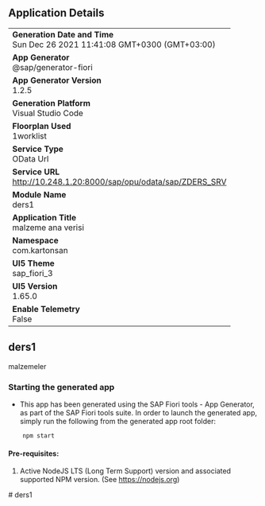 ## Application Details
|               |
| ------------- |
|**Generation Date and Time**<br>Sun Dec 26 2021 11:41:08 GMT+0300 (GMT+03:00)|
|**App Generator**<br>@sap/generator-fiori|
|**App Generator Version**<br>1.2.5|
|**Generation Platform**<br>Visual Studio Code|
|**Floorplan Used**<br>1worklist|
|**Service Type**<br>OData Url|
|**Service URL**<br>http://10.248.1.20:8000/sap/opu/odata/sap/ZDERS_SRV
|**Module Name**<br>ders1|
|**Application Title**<br>malzeme ana verisi|
|**Namespace**<br>com.kartonsan|
|**UI5 Theme**<br>sap_fiori_3|
|**UI5 Version**<br>1.65.0|
|**Enable Telemetry**<br>False|

## ders1

malzemeler

### Starting the generated app

-   This app has been generated using the SAP Fiori tools - App Generator, as part of the SAP Fiori tools suite.  In order to launch the generated app, simply run the following from the generated app root folder:

```
    npm start
```

#### Pre-requisites:

1. Active NodeJS LTS (Long Term Support) version and associated supported NPM version.  (See https://nodejs.org)


#   d e r s 1  
 